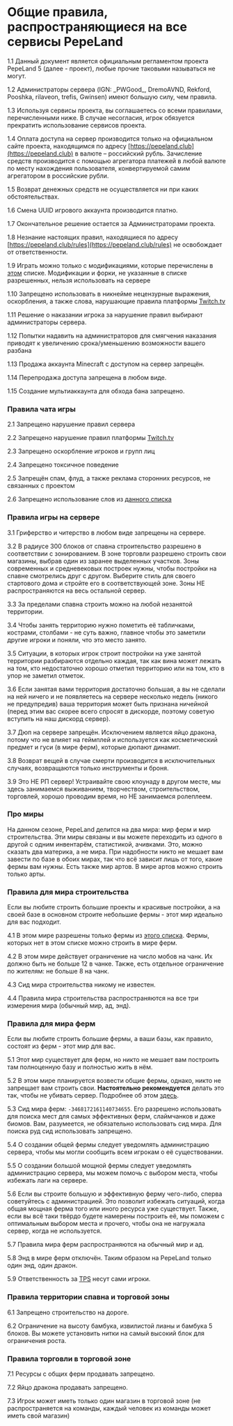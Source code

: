 # **Общие правила, распространяющиеся на все сервисы PepeLand**

1.1 Данный документ является официальным регламентом проекта PepeLand 5 (далее - проект), любые прочие таковыми называться не могут.

1.2 Администраторы сервера (IGN: \_PWGood\_, DremoAVND, Rekford, Pooshka, rilaveon, trefis, Gwinsen) имеют большую силу, чем правила.

1.3 Используя сервисы проекта, вы соглашаетесь со всеми правилами, перечисленными ниже. В случае несогласия, игрок обязуется прекратить использование сервисов проекта.

1.4 Оплата доступа на сервер производится только на официальном сайте проекта, находящимся по адресу [https://pepeland.club](https://pepeland.club) в валюте – российский рубль. Зачисление средств производится с помощью агрегатора платежей в любой валюте по месту нахождения пользователя, конвертируемой самим агрегатором в российские рубли.

1.5 Возврат денежных средств не осуществляется ни при каких обстоятельствах.

1.6 Смена UUID игрового аккаунта производится платно.

1.7 Окончательное решение остается за Администраторами проекта.

1.8 Незнание настоящих правил, находящиеся по адресу [https://pepeland.club/rules](https://pepeland.club/rules) не освобождает от ответственности.

1.9 Играть можно только с модификациями, которые перечислены в [этом](#mods) списке. Модификации и форки, не указанные в списке разрешенных, нельзя использовать на сервере

1.10 Запрещено использовать в никнейме нецензурные выражения, оскорбления, а также слова, нарушающие правила платформы [Twitch.tv](https://twitch.tv)

1.11 Решение о наказании игрока за нарушение правил выбирают администраторы сервера.

1.12 Попытки надавить на администраторов для смягчения наказания приводят к увеличению срока/уменьшению возможности вашего разбана

1.13 Продажа аккаунта Minecraft с доступом на сервер запрещён.

1.14 Перепродажа доступа запрещена в любом виде.

1.15 Создание мультиаккаунта для обхода бана запрещено.

### **Правила чата игры**

2.1 Запрещено нарушение правил сервера

2.2 Запрещено нарушение правил платформы [Twitch.tv](https://twitch.tv) 

2.3 Запрещено оскорбление игроков и групп лиц

2.4 Запрещено токсичное поведение

2.5 Запрещён спам, флуд, а также реклама сторонних ресурсов, не связанных с проектом

2.6 Запрещено использование слов из [данного списка](https://pepeland.netlify.app/bad-words)

### **Правила игры на сервере**

3.1 Гриферство и читерство в любом виде запрещены на сервере.

3.2 В радиусе 300 блоков от спавна строительство разрешено в соответствии с зонированием. В зоне торговли разрешено строить свои магазины, выбрав один из заранее выделенных участков. Зоны современных и средневековых построек нужны, чтобы постройки на спавне смотрелись друг с другом. Выберите стиль для своего стартового дома и стройте его в соответствующей зоне. Зоны НЕ распространяются на весь остальной сервер. 

3.3 За пределами спавна строить можно на любой незанятой территории.

3.4 Чтобы занять территорию нужно пометить её табличками, кострами, столбами - не суть важно, главное чтобы это заметили другие игроки и поняли, что это место занято.

3.5 Ситуации, в которых игрок строит постройки на уже занятой территории разбираются отдельно каждая, так как вина может лежать на том, кто недостаточно хорошо отметил территорию или на том, кто в упор не заметил отметок.

3.6 Если занятая вами территория достаточно большая, а вы не сделали на ней ничего и не появляетесь на сервере несколько недель (никого не предупредив) ваша территория может быть признана ничейной (перед этим вас скорее всего спросят в дискорде, поэтому советую вступить на наш дискорд сервер).

3.7 Дюп на сервере запрещён. Исключением является яйцо дракона, потому что не влияет на геймплей и используется как косметический предмет и гуси (в мире ферм), которые дюпают динамит.

3.8 Возврат вещей в случае смерти производится в исключительных случаях, возвращаются только инструменты и броня.

3.9 Это НЕ РП сервер! Устраивайте свою клоунаду в другом месте, мы здесь занимаемся выживанием, творчеством, строительством, торговлей, хорошо проводим время, но НЕ занимаемся ролеплеем.

### **Про миры**

На данном сезоне, PepeLand делится на два мира: мир ферм и мир строительства. Эти миры связаны и вы можете переходить из одного в другой с одним инвентарём, статистикой, ачивками. Это, можно сказать два материка, а не мира.  При надобности никто не мешает вам завести по базе в обоих мирах, так что всё зависит лишь от того, какие фермы вам нужны.
Есть также мир артов. В мире артов можно строить только арты.

### **Правила для мира строительства**

Если вы любите строить большие проекты и красивые постройки, а на своей базе в основном строите небольшие фермы - этот мир идеально для вас подходит. 

4.1 В этом мире разрешены только фермы из [этого списка](#farm_main_allowed). Фермы, которых нет в этом списке можно строить в мире ферм. 

4.2  В этом мире действует ограничение на число мобов на чанк. Их должно быть не больше 12 в чанке. Также, есть отдельное ограничение по жителям: не больше 8 на чанк.

4.3 Сид мира строительства никому не известен.

4.4 Правила мира строительства распространяются на все три измерения мира (обычный мир, ад, энд).

### **Правила для мира ферм**

Если вы любите строить большие фермы, а ваши базы, как правило, состоят из ферм - этот мир для вас.

5.1 Этот мир существует для ферм, но никто не мешает вам построить там полноценную базу и полностью жить в нём.

5.2 В этом мире планируется возвести общие фермы, однако, никто не запрещает вам строить свои. **Настоятельно рекомендуется** делать это так, чтобы не убивать сервер. Подробнее об этом [здесь](https://youtu.be/-etvM_tLgVs).

5.3 Сид мира ферм: ```-3468172161140734655```. Его разрешено использовать для поиска мест для самых эффективных ферм, слаймчанков и даже биомов. Вам, разумеется, не обязательно использовать сид мира. Для поиска руд сид использовать запрещено.

5.4 О создании общей фермы следует уведомлять администрацию сервера, чтобы мы могли сообщить всем игрокам о её существовании.

5.5 О создании большой мощной фермы следует уведомлять администрацию сервера, мы можем помочь с выбором места, чтобы избежать лаги на сервере.

5.6 Если вы строите большую и эффективную ферму чего-либо, сперва советуйтесь с администрацией. Это позволит избежать ситуаций, когда общая мощная ферма того или иного ресурса уже существует. Также, если вы всё таки твёрдо будете намерены построить её, мы поможем с оптимальным выбором места и прочего, чтобы она не нагружала сервер, когда не используется. 

5.7 Правила мира ферм распространяются на обычный мир и ад.

5.8 Энд в мире ферм отключён. Таким образом на PepeLand только один энд, один дракон.

5.9 Ответственность за [TPS](https://minecraft-ru.gamepedia.com/%D0%A1%D0%BF%D0%B8%D1%81%D0%BE%D0%BA_%D1%82%D0%B5%D1%80%D0%BC%D0%B8%D0%BD%D0%BE%D0%B2#%D0%A2) несут сами игроки.

### **Правила территории спавна и торговой зоны**

6.1 Запрещено строительство на дороге.

6.2 Ограничение на высоту бамбука, извилистой лианы и бамбука 5 блоков. Вы можете установить нитки на самый высокий блок для ограничения роста.

### **Правила торговли в торговой зоне**

7.1 Ресурсы с общих ферм продавать запрещено.

7.2 Яйцо дракона продавать запрещено.

7.3 Игрок может иметь только один магазин в торговой зоне (не распространяется на команды, каждый человек из команды может иметь свой магазин)
